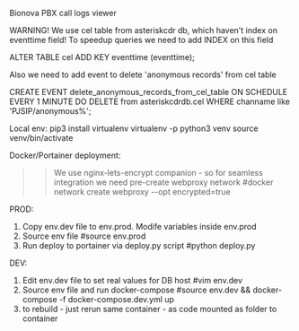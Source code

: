 Bionova PBX call logs viewer

WARNING!
We use cel table from asteriskcdr db, which haven't index on eventtime field!
To speedup queries we need to add INDEX on this field

ALTER TABLE cel ADD KEY eventtime (eventtime);

Also we need to add event to delete 'anonymous records' from cel table

CREATE EVENT delete_anonymous_records_from_cel_table ON SCHEDULE EVERY 1 MINUTE DO DELETE from asteriskcdrdb.cel WHERE channame like 'PJSIP/anonymous%';

Local env:
pip3 install virtualenv
virtualenv -p python3 venv
source venv/bin/activate

Docker/Portainer deployment:

>> We use nginx-lets-encrypt companion - so for seamless integration we need pre-create webproxy network
>> #docker network create webproxy --opt encrypted=true

PROD:
1. Copy env.dev file to env.prod. Modife variables inside env.prod
2. Source env file
#source env.prod
3. Run deploy to portainer via deploy.py script
#python deploy.py

DEV:
1. Edit env.dev file to set real values for DB host
#vim env.dev
2. Source env file and run docker-compose
#source env.dev && docker-compose -f docker-compose.dev.yml up
3. to rebuild - just rerun same container - as code mounted as folder to container
